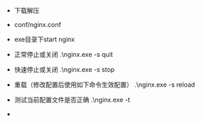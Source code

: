 - 下载解压

- conf/nginx.conf

- exe目录下start nginx

- 正常停止或关闭 .\nginx.exe -s quit

- 快速停止或关闭 .\nginx.exe -s stop

- 重载（修改配置后使用如下命令生效配置） .\nginx.exe -s reload

- 测试当前配置文件是否正确 .\nginx.exe -t

- 